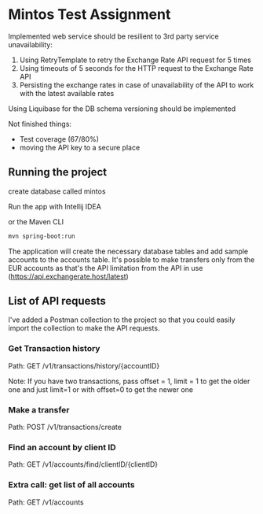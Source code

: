 # Mintos Test Assignment

Implemented web service should be resilient to 3rd party service unavailability:
1. Using RetryTemplate to retry the Exchange Rate API request for 5 times 
2. Using timeouts of 5 seconds for the HTTP request to the Exchange Rate API
3. Persisting the exchange rates in case of unavailability of the API to work with the latest available rates

Using Liquibase for the DB schema versioning should be implemented

Not finished things:
* Test coverage (67/80%)
* moving the API key to a secure place

## Running the project
create database called mintos

Run the app with Intellij IDEA 

or the Maven CLI

```bash
mvn spring-boot:run
```

The application will create the necessary database tables and add sample accounts to the accounts table. 
It's possible to make transfers only from the EUR accounts as that's the API limitation from the API in use (https://api.exchangerate.host/latest)

## List of API requests
I've added a Postman collection to the project so that you could easily import the collection to make the API requests.


### Get Transaction history 

Path: GET /v1/transactions/history/{accountID}

Note: If you have two transactions, pass offset = 1, limit = 1 to get the older one
and just limit=1 or with offset=0 to get the newer one

### Make a transfer 

Path: POST /v1/transactions/create

### Find an account by client ID
Path: GET /v1/accounts/find/clientID/{clientID}

### Extra call: get list of all accounts

Path: GET /v1/accounts


